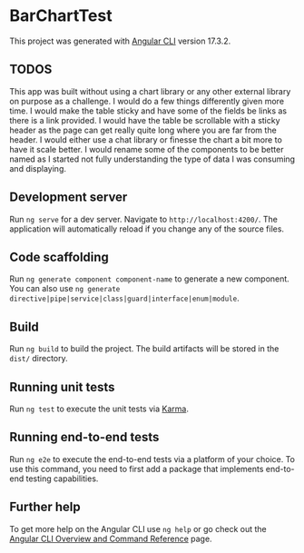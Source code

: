 # BarChartTest

This project was generated with [Angular CLI](https://github.com/angular/angular-cli) version 17.3.2.

## TODOS

This app was built without using a chart library or any other external library on purpose as a challenge. I would do a few things differently given more time. I would make the table sticky and have some of the fields be links as there is a link provided. I would have the table be scrollable with a sticky header as the page can get really quite long where you are far from the header. I would either use a chat library or finesse the chart a bit more to have it scale better. I would rename some of the components to be better named as I started not fully understanding the type of data I was consuming and displaying. 

## Development server

Run `ng serve` for a dev server. Navigate to `http://localhost:4200/`. The application will automatically reload if you change any of the source files.

## Code scaffolding

Run `ng generate component component-name` to generate a new component. You can also use `ng generate directive|pipe|service|class|guard|interface|enum|module`.

## Build

Run `ng build` to build the project. The build artifacts will be stored in the `dist/` directory.

## Running unit tests

Run `ng test` to execute the unit tests via [Karma](https://karma-runner.github.io).

## Running end-to-end tests

Run `ng e2e` to execute the end-to-end tests via a platform of your choice. To use this command, you need to first add a package that implements end-to-end testing capabilities.

## Further help

To get more help on the Angular CLI use `ng help` or go check out the [Angular CLI Overview and Command Reference](https://angular.io/cli) page.
